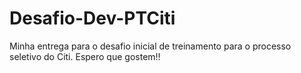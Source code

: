 # Desafio-Dev-PTCiti
Minha entrega para o desafio inicial de treinamento para o processo seletivo do Citi.
Espero que gostem!!

